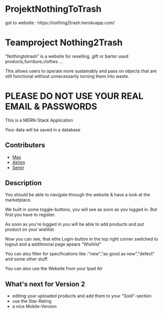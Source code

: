 # ProjektNothingToTrash

<p color= blue> got to website : https://nothing2trash.herokuapp.com/ </p>

<h1> Teamproject Nothing2Trash </h1>
<p>”Nothingtotrash” ís a website for reselling, gift or barter used products,furniture,clothes ...</p>
<p>This allows users to operate more sustainably and pass on objects that are still functional without unnecessarily turning them into waste.</p>

<h1 color=red> PLEASE DO NOT USE YOUR REAL EMAIL & PASSWORDS</h1>
<p>This is a MERN-Stack Application</p>
<p>Your data will be saved in a database</p>

<h2>Contributers</h2>
<ul>
  <li><a href='https://github.com/MaxBePunkt'>Max</a></li>
  <li><a href='https://github.com/AkhimBari'>Akhim</a></li>
   <li><a href='https://github.com/Semko1010'>Semir</a></li>
 </ul>
 
 <h2>Description</h2>
 <p>You should be able to navigate through the website & have a look at the marketplace.</p>
 <p>We built in some toggle-buttons, you will see as soon as you logged in. But first you have to register.</p>
 <p>As soon as you're logged in you will be able to add products and put product on your wishlist </p>
 <p>Now you can see, that ethe Login-button in the top right corner switched to logout and a additnional page apears "Wishlist" </p>
 <p>You can also filter for specifications like :"new","as good as new","defect" and some other stuff.</p>
 <p> You can also use the Website from your Ipad Air </p>
 
 <h2>What's next for Version 2 </h2>
 <ul>
  <li>editing your uploaded products and add them to your "Sold"-section</li>
  <li>use the Star-Rating </li>
  <li>a nice Mobile-Version </li>
 </ul>
 
 

